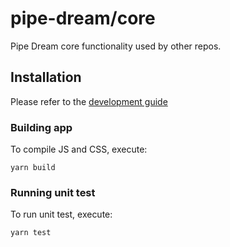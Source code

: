 # pipe-dream/core
Pipe Dream core functionality used by other repos.

## Installation
Please refer to the [development guide](https://github.com/pipe-dream/docs/blob/master/README.md#pipe-dreamdocs)

### Building app

To compile JS and CSS, execute:

```
yarn build
```

### Running unit test

To run unit test, execute:
```
yarn test
```
